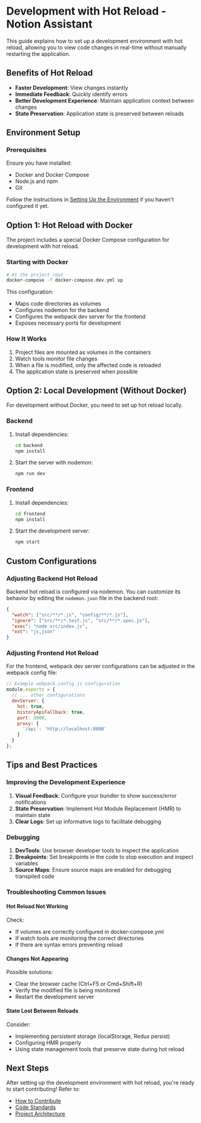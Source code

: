 # Development with Hot Reload - Notion Assistant

This guide explains how to set up a development environment with hot reload, allowing you to view code changes in real-time without manually restarting the application.

## Benefits of Hot Reload

- **Faster Development**: View changes instantly
- **Immediate Feedback**: Quickly identify errors
- **Better Development Experience**: Maintain application context between changes
- **State Preservation**: Application state is preserved between reloads

## Environment Setup

### Prerequisites

Ensure you have installed:
- Docker and Docker Compose
- Node.js and npm
- Git

Follow the instructions in [Setting Up the Environment](./00-setting-up-environment.md) if you haven't configured it yet.

## Option 1: Hot Reload with Docker

The project includes a special Docker Compose configuration for development with hot reload.

### Starting with Docker

```bash
# At the project root
docker-compose -f docker-compose.dev.yml up
```

This configuration:
- Maps code directories as volumes
- Configures nodemon for the backend
- Configures the webpack dev server for the frontend
- Exposes necessary ports for development

### How It Works

1. Project files are mounted as volumes in the containers
2. Watch tools monitor file changes
3. When a file is modified, only the affected code is reloaded
4. The application state is preserved when possible

## Option 2: Local Development (Without Docker)

For development without Docker, you need to set up hot reload locally.

### Backend

1. Install dependencies:
   ```bash
   cd backend
   npm install
   ```

2. Start the server with nodemon:
   ```bash
   npm run dev
   ```

### Frontend

1. Install dependencies:
   ```bash
   cd frontend
   npm install
   ```

2. Start the development server:
   ```bash
   npm start
   ```

## Custom Configurations

### Adjusting Backend Hot Reload

Backend hot reload is configured via nodemon. You can customize its behavior by editing the `nodemon.json` file in the backend root:

```json
{
  "watch": ["src/**/*.js", "config/**/*.js"],
  "ignore": ["src/**/*.test.js", "src/**/*.spec.js"],
  "exec": "node src/index.js",
  "ext": "js,json"
}
```

### Adjusting Frontend Hot Reload

For the frontend, webpack dev server configurations can be adjusted in the webpack config file:

```js
// Example webpack.config.js configuration
module.exports = {
  // ... other configurations
  devServer: {
    hot: true,
    historyApiFallback: true,
    port: 3000,
    proxy: {
      '/api': 'http://localhost:8080'
    }
  }
};
```

## Tips and Best Practices

### Improving the Development Experience

1. **Visual Feedback**: Configure your bundler to show success/error notifications
2. **State Preservation**: Implement Hot Module Replacement (HMR) to maintain state
3. **Clear Logs**: Set up informative logs to facilitate debugging

### Debugging

1. **DevTools**: Use browser developer tools to inspect the application
2. **Breakpoints**: Set breakpoints in the code to stop execution and inspect variables
3. **Source Maps**: Ensure source maps are enabled for debugging transpiled code

### Troubleshooting Common Issues

#### Hot Reload Not Working

Check:
- If volumes are correctly configured in docker-compose.yml
- If watch tools are monitoring the correct directories
- If there are syntax errors preventing reload

#### Changes Not Appearing

Possible solutions:
- Clear the browser cache (Ctrl+F5 or Cmd+Shift+R)
- Verify the modified file is being monitored
- Restart the development server

#### State Lost Between Reloads

Consider:
- Implementing persistent storage (localStorage, Redux persist)
- Configuring HMR properly
- Using state management tools that preserve state during hot reload

## Next Steps

After setting up the development environment with hot reload, you're ready to start contributing! Refer to:

- [How to Contribute](../03-contribution/00-how-to-contribute.md)
- [Code Standards](../03-contribution/01-code-standards.md)
- [Project Architecture](../02-architecture/00-overview.md)